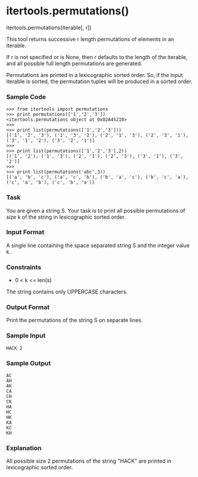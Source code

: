 # itertools.permutations()

itertools.permutations(iterable[, r])

This tool returns successive r length permutations of elements in an iterable.

If r is not specified or is None, then r defaults to the length of the iterable, and all possible full length permutations are generated.

Permutations are printed in a lexicographic sorted order. So, if the input iterable is sorted, the permutation tuples will be produced in a sorted order.

### Sample Code
```
>>> from itertools import permutations
>>> print permutations(['1','2','3'])
<itertools.permutations object at 0x02A45210>
>>> 
>>> print list(permutations(['1','2','3']))
[('1', '2', '3'), ('1', '3', '2'), ('2', '1', '3'), ('2', '3', '1'), ('3', '1', '2'), ('3', '2', '1')]
>>> 
>>> print list(permutations(['1','2','3'],2))
[('1', '2'), ('1', '3'), ('2', '1'), ('2', '3'), ('3', '1'), ('3', '2')]
>>>
>>> print list(permutations('abc',3))
[('a', 'b', 'c'), ('a', 'c', 'b'), ('b', 'a', 'c'), ('b', 'c', 'a'), ('c', 'a', 'b'), ('c', 'b', 'a')]
```

### Task

You are given a string S.
Your task is to print all possible permutations of size k of the string in lexicographic sorted order.

### Input Format

A single line containing the space separated string S and the integer value k.

### Constraints
- 0 < k <= len(s)

The string contains only UPPERCASE characters.

### Output Format

Print the permutations of the string S on separate lines.

### Sample Input
```
HACK 2
```

### Sample Output
```
AC
AH
AK
CA
CH
CK
HA
HC
HK
KA
KC
KH
```

### Explanation

All possible size 2 permutations of the string "HACK" are printed in lexicographic sorted order.